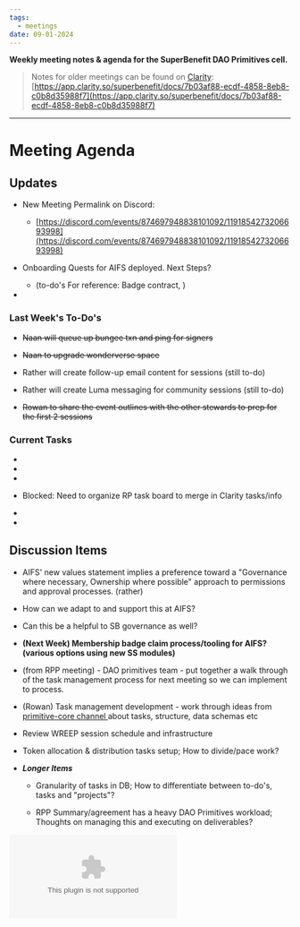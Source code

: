 ```yaml
---
tags:
  - meetings
date: 09-01-2024
---
```

**Weekly meeting notes & agenda for the SuperBenefit DAO Primitives cell.**

> Notes for older meetings can be found on [Clarity](https://app.clarity.so/superbenefit/docs/7b03af88-ecdf-4858-8eb8-c0b8d35988f7):
> [https://app.clarity.so/superbenefit/docs/7b03af88-ecdf-4858-8eb8-c0b8d35988f7](https://app.clarity.so/superbenefit/docs/7b03af88-ecdf-4858-8eb8-c0b8d35988f7)

---

# Meeting Agenda

## Updates

- New Meeting Permalink on Discord:

  - [https://discord.com/events/874697948838101092/1191854273206693998](https://discord.com/events/874697948838101092/1191854273206693998)

- Onboarding Quests for AIFS deployed. Next Steps?

  - (to-do's For reference: Badge contract,  )

- 

### Last Week's To-Do's

- ~~Naan will queue up bungee txn and ping for signers~~

- ~~Naan to upgrade wonderverse space~~

- Rather will create follow-up email content for sessions (still to-do)

- Rather will create Luma messaging for community sessions (still to-do)

- ~~Rowan to share the event outlines with the other stewards to prep for the first 2 sessions~~

### Current Tasks

- 

  - 

- 

  - Blocked: Need to organize RP task board to merge in Clarity tasks/info

- 

  - 

## Discussion Items

-  AIFS' new values statement implies a preference toward a "Governance where necessary, Ownership where possible" approach to permissions and approval processes. (rather)

  - How can we adapt to and support this at AIFS?

  - Can this be a helpful to SB governance as well?

- **(Next Week) Membership badge claim process/tooling for AIFS? (various options using new SS modules)**

- (from RPP meeting) - DAO primitives team - put together a walk through of the task management process for next meeting so we can implement to process.

- (Rowan) Task management development - work through ideas from [primitive-core channel ](https://discord.com/channels/874697948838101092/1014337908272017538/1192188848504058006)about tasks, structure, data schemas etc

- Review WREEP session schedule and infrastructure

- Token allocation & distribution tasks setup; How to divide/pace work?

- **_Longer Items_**

  - Granularity of tasks in DB; How to differentiate between to-do's, tasks and "projects"?

  - RPP Summary/agreement has a heavy DAO Primitives workload; Thoughts on managing this and executing on deliverables?

![Partnership_Summary__Annual_Updates_Web3_and_Systems_Transformation.docx](https://cdn.charmverse.io/user-content/215aa41f-717d-493c-a04b-09eaa7ea95fa/af062d5f-3648-43cf-844e-689803b92393/Partnership_Summary__Annual_Updates_Web3_and_Systems_Transformation.docx)
